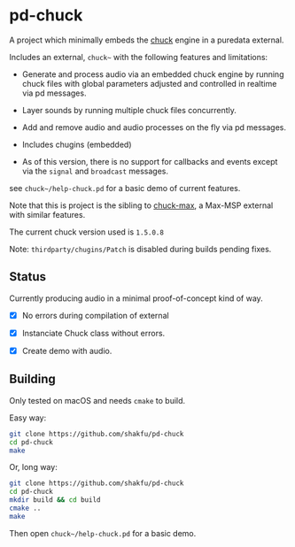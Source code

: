 # pd-chuck

A project which minimally embeds the [chuck](https://chuck.stanford.edu) engine in a puredata external.

Includes an external, `chuck~` with the following features and limitations:

- Generate and process audio via an embedded chuck engine by running chuck files with global parameters adjusted and controlled in realtime via pd messages.

- Layer sounds by running multiple chuck files concurrently.

- Add and remove audio and audio processes on the fly via pd messages.

- Includes chugins (embedded)

- As of this version, there is no support for callbacks and events except via the `signal` and `broadcast` messages.

see `chuck~/help-chuck.pd` for a basic demo of current features.


Note that this is project is the sibling to [chuck-max](https://github.com/shakfu/chuck-max), a Max-MSP external with similar features.

The current chuck version used is `1.5.0.8`

Note: `thirdparty/chugins/Patch` is disabled during builds pending fixes.

## Status

Currently producing audio in a minimal proof-of-concept kind of way.

- [x] No errors during compilation of external
- [x] Instanciate Chuck class without errors.
- [x] Create demo with audio.


## Building

Only tested on macOS and needs `cmake` to build.

Easy way:

```bash
git clone https://github.com/shakfu/pd-chuck
cd pd-chuck
make
```

Or, long way:

```bash
git clone https://github.com/shakfu/pd-chuck
cd pd-chuck
mkdir build && cd build
cmake ..
make
```

Then open `chuck~/help-chuck.pd` for a basic demo.
